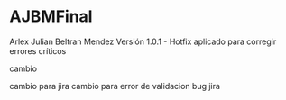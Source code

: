 # AJBMFinal
Arlex Julian Beltran Mendez
Versión 1.0.1 - Hotfix aplicado para corregir errores críticos

cambio

cambio para jira
cambio para error de validacion bug jira

